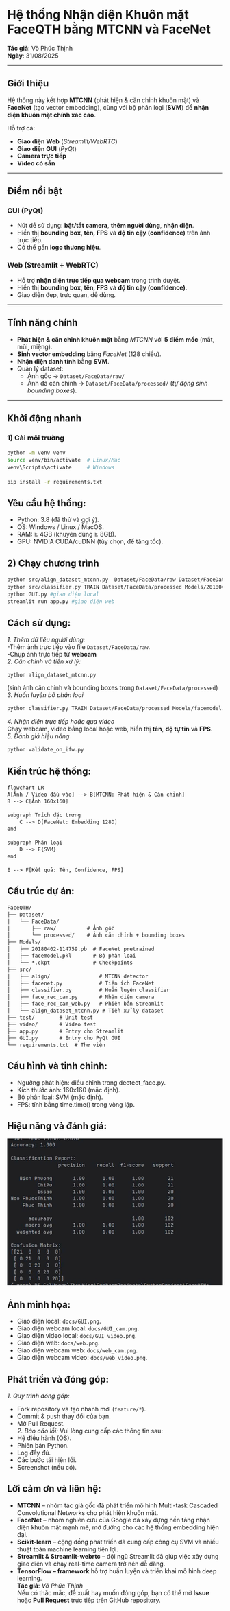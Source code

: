 # Hệ thống Nhận diện Khuôn mặt FaceQTH bằng MTCNN và FaceNet  
**Tác giả**: Võ Phúc Thịnh  
**Ngày**: 31/08/2025  

---

## Giới thiệu  
Hệ thống này kết hợp **MTCNN** (phát hiện & căn chỉnh khuôn mặt) và **FaceNet** (tạo vector embedding), cùng với bộ phân loại (**SVM**) để **nhận diện khuôn mặt chính xác cao**.  

Hỗ trợ cả:  
- **Giao diện Web** (_Streamlit/WebRTC_)  
- **Giao diện GUI** (_PyQt_)  
- **Camera trực tiếp**  
- **Video có sẵn**  

---

## Điểm nổi bật  

### GUI (PyQt)  
- Nút dễ sử dụng: **bật/tắt camera**, **thêm người dùng**, **nhận diện**.  
- Hiển thị **bounding box, tên, FPS** và **độ tin cậy (confidence)** trên ảnh trực tiếp.  
- Có thể gắn **logo thương hiệu**.  

### Web (Streamlit + WebRTC)  
- Hỗ trợ **nhận diện trực tiếp qua webcam** trong trình duyệt.  
- Hiển thị **bounding box, tên, FPS** và **độ tin cậy (confidence)**.  
- Giao diện đẹp, trực quan, dễ dùng.  

---

## Tính năng chính  
- **Phát hiện & căn chỉnh khuôn mặt** bằng _MTCNN_ với **5 điểm mốc** (mắt, mũi, miệng).  
- **Sinh vector embedding** bằng _FaceNet_ (128 chiều).  
- **Nhận diện danh tính** bằng **SVM**.  
- Quản lý dataset:  
  - Ảnh gốc → `Dataset/FaceData/raw/`  
  - Ảnh đã căn chỉnh → `Dataset/FaceData/processed/` (_tự động sinh bounding boxes_).  

---

## Khởi động nhanh  

### 1) Cài môi trường  
```bash
python -m venv venv  
source venv/bin/activate  # Linux/Mac  
venv\Scripts\activate     # Windows  

pip install -r requirements.txt
```
## Yêu cầu hệ thống:
- Python: 3.8 (đã thử và gợi ý).  
- OS: Windows / Linux / MacOS.  
- RAM: ≥ 4GB (khuyên dùng ≥ 8GB).  
- GPU: NVIDIA CUDA/cuDNN (tùy chọn, để tăng tốc).  
## 2) Chạy chương trình
```bash
python src/align_dataset_mtcnn.py  Dataset/FaceData/raw Dataset/FaceData/processed --image_size 160 --margin 32  --random_order --gpu_memory_fraction 0.25 #cắt riêng khuôn mặt
python src/classifier.py TRAIN Dataset/FaceData/processed Models/20180402-114759.pb Models/facemodel.pkl --batch_size 1000 #model training
python GUI.py #giao diện local
streamlit run app.py #giao diện web
```
## Cách sử dụng:
*1. Thêm dữ liệu người dùng:*  
-Thêm ảnh trực tiếp vào file `Dataset/FaceData/raw`.  
-Chụp ảnh trực tiếp từ **webcam**  
*2. Căn chỉnh và tiền xử lý:*  
```bash
python align_dataset_mtcnn.py
```
(sinh ảnh căn chỉnh và bounding boxes trong `Dataset/FaceData/processed`)  
*3. Huấn luyện bộ phân loại*  
```bash
python classifier.py TRAIN Dataset/FaceData/processed Models/facemodel.pkl
```
*4. Nhận diện trực tiếp hoặc qua video*  
Chạy webcam, video bằng local hoặc web, hiển thị **tên**, **độ tự tin** và **FPS**.  
*5. Đánh giá hiệu năng*  
```bash
python validate_on_ifw.py
```
## Kiến trúc hệ thống:
```mermaid
flowchart LR
A[Ảnh / Video đầu vào] --> B[MTCNN: Phát hiện & Căn chỉnh]
B --> C[Ảnh 160x160]

subgraph Trích đặc trưng
    C --> D[FaceNet: Embedding 128D]
end

subgraph Phân loại
    D --> E{SVM}
end

E --> F[Kết quả: Tên, Confidence, FPS]
```
## Cấu trúc dự án:  
```text
FaceQTH/
├── Dataset/
│   └── FaceData/
│       ├── raw/          # Ảnh gốc
│       └── processed/    # Ảnh căn chỉnh + bounding boxes
├── Models/
│   ├── 20180402-114759.pb  # FaceNet pretrained
│   ├── facemodel.pkl       # Bộ phân loại
│   └── *.ckpt              # Checkpoints
├── src/
│   ├── align/                # MTCNN detector
│   ├── facenet.py            # Tiện ích FaceNet
│   ├── classifier.py         # Huấn luyện classifier
│   ├── face_rec_cam.py       # Nhận diện camera
│   ├── face_rec_cam_web.py   # Phiên bản Streamlit
│   └── align_dataset_mtcnn.py # Tiền xử lý dataset
├── test/        # Unit test
├── video/       # Video test
├── app.py       # Entry cho Streamlit
├── GUI.py       # Entry cho PyQt GUI
└── requirements.txt  # Thư viện
```
## Cấu hình và tinh chỉnh:  
- Ngưỡng phát hiện: điều chỉnh trong dectect_face.py.  
- Kích thước ảnh: 160x160 (mặc định).  
- Bộ phân loại: SVM (mặc định).
- FPS: tính bằng time.time() trong vòng lặp.  
## Hiệu năng và đánh giá:  
![Với tệp data hiện tại, model nhận diện rất tốt](matrix.jpg)
## Ảnh minh họa:  
- Giao diện local: `docs/GUI.png`.  
- Giao diện webcam local: `docs/GUI_cam.png`.  
- Giao diện video local: `docs/GUI_video.png`.  
- Giao diện web: `docs/web.png`.  
- Giao diện webcam web: `docs/web_cam.png`.  
- Giao diện webcam video: `docs/web_video.png`.  
## Phát triển và đóng góp:  
*1. Quy trình đóng góp:*  
- Fork repository và tạo nhánh mới (`feature/*`).  
- Commit & push thay đổi của bạn.  
- Mở Pull Request.  
*2. Báo cáo lỗi:* Vui lòng cung cấp các thông tin sau:  
- Hệ điều hành (OS).
- Phiên bản Python.
- Log đầy đủ.
- Các bước tái hiện lỗi.
- Screenshot (nếu có).
## Lời cảm ơn và liên hệ:  
- **MTCNN** – nhóm tác giả gốc đã phát triển mô hình Multi-task Cascaded Convolutional Networks cho phát hiện khuôn mặt.  
- **FaceNet** – nhóm nghiên cứu của Google đã xây dựng nền tảng nhận diện khuôn mặt mạnh mẽ, mở đường cho các hệ thống embedding hiện đại.  
- **Scikit-learn** – cộng đồng phát triển đã cung cấp công cụ SVM và nhiều thuật toán machine learning tiện lợi.  
- **Streamlit & Streamlit-webrtc** – đội ngũ Streamlit đã giúp việc xây dựng giao diện và chạy real-time camera trở nên dễ dàng.  
- **TensorFlow – framework** hỗ trợ huấn luyện và triển khai mô hình deep learning.  
**Tác giả**: *Võ Phúc Thịnh*  
Nếu có thắc mắc, đề xuất hay muốn đóng góp, bạn có thể mở **Issue** hoặc **Pull Request** trực tiếp trên GitHub repository.
